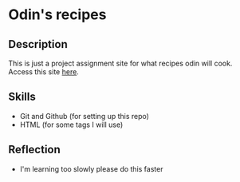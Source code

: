 # Odin's recipes

## Description

This is just a project assignment site for what recipes odin will cook.  
Access this site [here](https://Zypperman.github.io/odin-recipes).

## Skills

- Git and Github (for setting up this repo)
- HTML (for some tags I will use)

## Reflection

- I'm learning too slowly please do this faster
